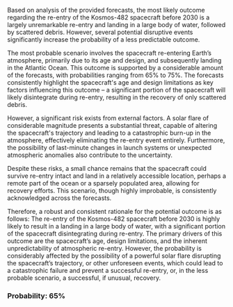 Based on analysis of the provided forecasts, the most likely outcome regarding the re-entry of the Kosmos-482 spacecraft before 2030 is a largely unremarkable re-entry and landing in a large body of water, followed by scattered debris. However, several potential disruptive events significantly increase the probability of a less predictable outcome.

The most probable scenario involves the spacecraft re-entering Earth’s atmosphere, primarily due to its age and design, and subsequently landing in the Atlantic Ocean. This outcome is supported by a considerable amount of the forecasts, with probabilities ranging from 65% to 75%. The forecasts consistently highlight the spacecraft's age and design limitations as key factors influencing this outcome – a significant portion of the spacecraft will likely disintegrate during re-entry, resulting in the recovery of only scattered debris.

However, a significant risk exists from external factors. A solar flare of considerable magnitude presents a substantial threat, capable of altering the spacecraft's trajectory and leading to a catastrophic burn-up in the atmosphere, effectively eliminating the re-entry event entirely. Furthermore, the possibility of last-minute changes in launch systems or unexpected atmospheric anomalies also contribute to the uncertainty.

Despite these risks, a small chance remains that the spacecraft could survive re-entry intact and land in a relatively accessible location, perhaps a remote part of the ocean or a sparsely populated area, allowing for recovery efforts. This scenario, though highly improbable, is consistently acknowledged across the forecasts.

Therefore, a robust and consistent rationale for the potential outcome is as follows: The re-entry of the Kosmos-482 spacecraft before 2030 is highly likely to result in a landing in a large body of water, with a significant portion of the spacecraft disintegrating during re-entry. The primary drivers of this outcome are the spacecraft’s age, design limitations, and the inherent unpredictability of atmospheric re-entry.  However, the probability is considerably affected by the possibility of a powerful solar flare disrupting the spacecraft’s trajectory, or other unforeseen events, which could lead to a catastrophic failure and prevent a successful re-entry, or, in the less probable scenario, a successful, if unusual, recovery.

### Probability: 65%